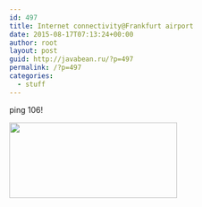 ```yaml
---
id: 497
title: Internet connectivity@Frankfurt airport
date: 2015-08-17T07:13:24+00:00
author: root
layout: post
guid: http://javabean.ru/?p=497
permalink: /?p=497
categories:
  - stuff
---
```

ping 106!
  
<img class="alignnone" src="http://www.speedtest.net/result/4588086898.png" alt="" width="300" height="135" />